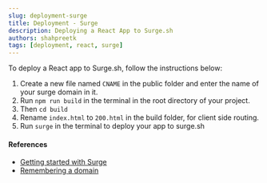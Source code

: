 ```yaml
---
slug: deployment-surge
title: Deployment - Surge
description: Deploying a React App to Surge.sh
authors: shahpreetk
tags: [deployment, react, surge]
---
```


To deploy a React app to Surge.sh, follow the instructions below:
<!-- truncate -->
1. Create a new file named ```CNAME``` in the public folder and enter the name of your surge domain in it.
2. Run ```npm run build``` in the terminal in the root directory of your project.
3. Then ```cd build```
4. Rename ```index.html``` to ```200.html``` in the build folder, for client side routing.
5. Run ```surge``` in the terminal to deploy your app to surge.sh

#### References
- [Getting started with Surge](https://surge.sh/help/getting-started-with-surge)
- [Remembering a domain](https://surge.sh/help/remembering-a-domain)